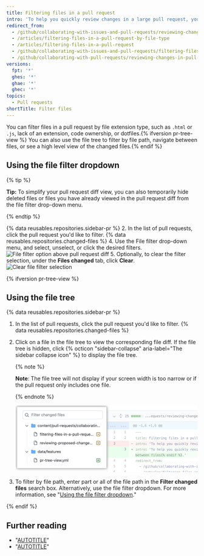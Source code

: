 ```yaml
---
title: Filtering files in a pull request
intro: 'To help you quickly review changes in a large pull request, you can filter changed files{% ifversion pr-tree-view %} or use the file tree to navigate between files{% endif %}.'
redirect_from:
  - /github/collaborating-with-issues-and-pull-requests/reviewing-changes-in-pull-requests/filtering-files-in-a-pull-request
  - /articles/filtering-files-in-a-pull-request-by-file-type
  - /articles/filtering-files-in-a-pull-request
  - /github/collaborating-with-issues-and-pull-requests/filtering-files-in-a-pull-request
  - /github/collaborating-with-pull-requests/reviewing-changes-in-pull-requests/filtering-files-in-a-pull-request
versions:
  fpt: '*'
  ghes: '*'
  ghae: '*'
  ghec: '*'
topics:
  - Pull requests
shortTitle: Filter files
---
```

You can filter files in a pull request by file extension type, such as `.html` or `.js`, lack of an extension, code ownership, or dotfiles.{% ifversion pr-tree-view %} You can also use the file tree to filter by file path, navigate between files, or see a high level view of the changed files.{% endif %}

## Using the file filter dropdown

{% tip %}

**Tip:** To simplify your pull request diff view, you can also temporarily hide deleted files or files you have already viewed in the pull request diff from the file filter drop-down menu.

{% endtip %}

{% data reusables.repositories.sidebar-pr %}
2. In the list of pull requests, click the pull request you'd like to filter.
{% data reusables.repositories.changed-files %}
4. Use the File filter drop-down menu, and select, unselect, or click the desired filters.
  ![File filter option above pull request diff](/assets/images/help/pull_requests/file-filter-option.png)
5. Optionally, to clear the filter selection, under the **Files changed** tab, click **Clear**.
  ![Clear file filter selection](/assets/images/help/pull_requests/clear-file-filter.png)

{% ifversion pr-tree-view %}
## Using the file tree

{% data reusables.repositories.sidebar-pr %}
1. In the list of pull requests, click the pull request you'd like to filter.
{% data reusables.repositories.changed-files %}

1. Click on a file in the file tree to view the corresponding file diff. If the file tree is hidden, click {% octicon "sidebar-collapse" aria-label="The sidebar collapse icon" %} to display the file tree.

   {% note %}

   **Note**: The file tree will not display if your screen width is too narrow or if the pull request only includes one file.

   {% endnote %}
   
   ![Screenshot of filter changed files search box and file tree emphasized](/assets/images/help/repository/file-tree.png)
1. To filter by file path, enter part or all of the file path in the **Filter changed files** search box. Alternatively, use the file filter dropdown. For more information, see "[Using the file filter dropdown](#using-the-file-filter-dropdown)."

{% endif %}

## Further reading

- "[AUTOTITLE](/pull-requests/collaborating-with-pull-requests/proposing-changes-to-your-work-with-pull-requests/about-comparing-branches-in-pull-requests)"
- "[AUTOTITLE](/pull-requests/collaborating-with-pull-requests/reviewing-changes-in-pull-requests/finding-changed-methods-and-functions-in-a-pull-request)"
